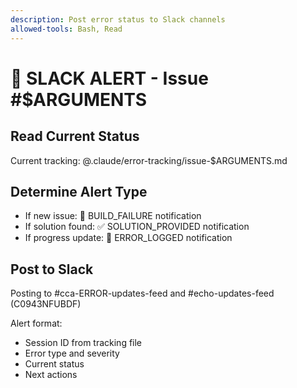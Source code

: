 ```yaml
---
description: Post error status to Slack channels
allowed-tools: Bash, Read
---
```


# 📢 SLACK ALERT - Issue #$ARGUMENTS

## Read Current Status
Current tracking: @.claude/error-tracking/issue-$ARGUMENTS.md

## Determine Alert Type
- If new issue: 🚨 BUILD_FAILURE notification
- If solution found: ✅ SOLUTION_PROVIDED notification
- If progress update: 📝 ERROR_LOGGED notification

## Post to Slack
Posting to #cca-ERROR-updates-feed and #echo-updates-feed (C0943NFUBDF)

Alert format:
- Session ID from tracking file
- Error type and severity
- Current status
- Next actions